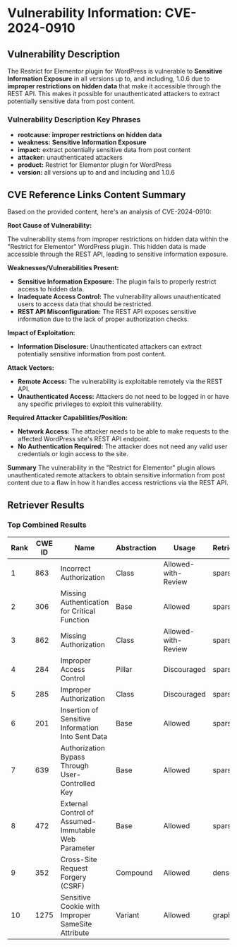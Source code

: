 # Vulnerability Information: CVE-2024-0910

## Vulnerability Description
The Restrict for Elementor plugin for WordPress is vulnerable to **Sensitive Information Exposure** in all versions up to, and including, 1.0.6 due to **improper restrictions on hidden data** that make it accessible through the REST API. This makes it possible for unauthenticated attackers to extract potentially sensitive data from post content.

### Vulnerability Description Key Phrases
- **rootcause:** **improper restrictions on hidden data**
- **weakness:** **Sensitive Information Exposure**
- **impact:** extract potentially sensitive data from post content
- **attacker:** unauthenticated attackers
- **product:** Restrict for Elementor plugin for WordPress
- **version:** all versions up to and and including and 1.0.6

## CVE Reference Links Content Summary
Based on the provided content, here's an analysis of CVE-2024-0910:

**Root Cause of Vulnerability:**

The vulnerability stems from improper restrictions on hidden data within the "Restrict for Elementor" WordPress plugin. This hidden data is made accessible through the REST API, leading to sensitive information exposure.

**Weaknesses/Vulnerabilities Present:**

*   **Sensitive Information Exposure:** The plugin fails to properly restrict access to hidden data.
*   **Inadequate Access Control:** The vulnerability allows unauthenticated users to access data that should be restricted.
*   **REST API Misconfiguration:** The REST API exposes sensitive information due to the lack of proper authorization checks.

**Impact of Exploitation:**

*   **Information Disclosure:** Unauthenticated attackers can extract potentially sensitive information from post content.

**Attack Vectors:**

*   **Remote Access:** The vulnerability is exploitable remotely via the REST API.
*   **Unauthenticated Access:** Attackers do not need to be logged in or have any specific privileges to exploit this vulnerability.

**Required Attacker Capabilities/Position:**

*   **Network Access:** The attacker needs to be able to make requests to the affected WordPress site's REST API endpoint.
*   **No Authentication Required:** The attacker does not need any valid user credentials or login access to the site.

**Summary**
The vulnerability in the "Restrict for Elementor" plugin allows unauthenticated remote attackers to obtain sensitive information from post content due to a flaw in how it handles access restrictions via the REST API.

## Retriever Results

### Top Combined Results

| Rank | CWE ID | Name | Abstraction | Usage  | Retrievers | Individual Scores |
|------|--------|------|-------------|-------|------------|-------------------|
| 1 | 863 | Incorrect Authorization | Class | Allowed-with-Review | sparse | 0.348 |
| 2 | 306 | Missing Authentication for Critical Function | Base | Allowed | sparse | 0.338 |
| 3 | 862 | Missing Authorization | Class | Allowed-with-Review | sparse | 0.335 |
| 4 | 284 | Improper Access Control | Pillar | Discouraged | sparse | 0.332 |
| 5 | 285 | Improper Authorization | Class | Discouraged | sparse | 0.329 |
| 6 | 201 | Insertion of Sensitive Information Into Sent Data | Base | Allowed | sparse | 0.327 |
| 7 | 639 | Authorization Bypass Through User-Controlled Key | Base | Allowed | sparse | 0.325 |
| 8 | 472 | External Control of Assumed-Immutable Web Parameter | Base | Allowed | sparse | 0.323 |
| 9 | 352 | Cross-Site Request Forgery (CSRF) | Compound | Allowed | dense | 0.535 |
| 10 | 1275 | Sensitive Cookie with Improper SameSite Attribute | Variant | Allowed | graph | 0.003 |

